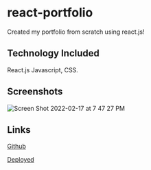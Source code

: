 # react-portfolio
Created my portfolio from scratch using react.js!

## Technology Included
React.js Javascript, CSS.

## Screenshots
![Screen Shot 2022-02-17 at 7 47 27 PM](https://user-images.githubusercontent.com/89158559/154608076-3056e404-bcae-4522-be71-cfee585b1c01.png)

## Links 
[Github](https://github.com/Tgarrey37/react-portfolio)

[Deployed](https://tgarrey37.github.io/react-app/)